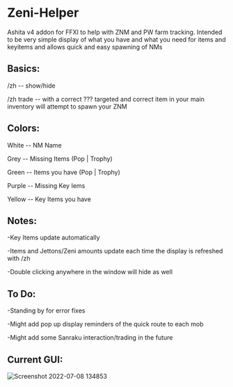 # Zeni-Helper
 Ashita v4 addon for FFXI to help with ZNM and PW farm tracking. Intended to be very simple display of what you have and what you need for items and keyitems and allows quick and easy spawning of NMs

## Basics:

/zh       -- show/hide

/zh trade -- with a correct ??? targeted and correct item in your main inventory will attempt to spawn your ZNM
             
## Colors:

White  -- NM Name

Grey   -- Missing Items (Pop | Trophy)

Green  -- Items you have (Pop | Trophy)

Purple -- Missing Key Iems

Yellow -- Key Items you have

## Notes:

-Key Items update automatically

-Items and Jettons/Zeni amounts update each time the display is refreshed with /zh

-Double clicking anywhere in the window will hide as well

## To Do:

-Standing by for error fixes

-Might add pop up display reminders of the quick route to each mob

-Might add some Sanraku interaction/trading in the future


## Current GUI: 

![Screenshot 2022-07-08 134853](https://user-images.githubusercontent.com/66495755/178046587-9eb921f7-7360-4bf1-8863-a17c42b48b1e.png)
